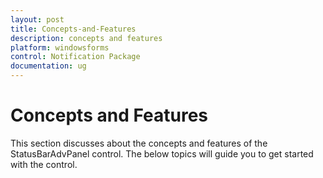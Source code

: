 ```yaml
---
layout: post
title: Concepts-and-Features
description: concepts and features
platform: windowsforms
control: Notification Package 
documentation: ug
---
```


# Concepts and Features

This section discusses about the concepts and features of the StatusBarAdvPanel control. The below topics will guide you to get started with the control.

